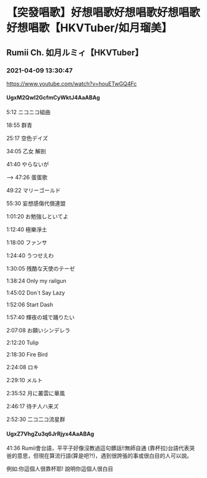 # 【突發唱歌】好想唱歌好想唱歌好想唱歌好想唱歌【HKVTuber/如月瑠美】
## Rumii Ch. 如月ルミィ【HKVTuber】
### 2021-04-09 13:30:47
https://www.youtube.com/watch?v=houETwGQ4Fc
#### UgxM2QwI2GcfmCyWktJ4AaABAg
5:12 ニコニコ組曲

18:55 群青

25:17 空色デイズ

34:05 乙女 解剖

41:40 やらないが

--> 47:26 蛋蛋歌

49:22 マリーゴールド

55:30 妄想感傷代償連盟

1:01:20 お勉強しといてよ

1:12:40 極樂淨土

1:18:00 ファンサ

1:24:40 うつせえわ

1:30:05 残酷な天使のテーゼ

1:38:24 Only my railgun

1:45:02 Don`t Say Lazy

1:52:06 Start Dash

1:57:40 輝夜の城で踊りたい

2:07:08 お願いシンデレラ 

2:12:20 Tulip

2:18:30 Fire Bird

2:24:08 ロキ

2:29:10 メルト

2:35:52 月に叢雲に華風

2:46:17 待チ人ハ来ズ

2:52:30 二コ二コ流星群

#### UgxZ7VhgZu3q6JrRjyx4AaABAg
41:36 Rumii會台語，平平子好像沒教過這句髒話!!無師自通 (靠杯拉)台語代表哭爸的意思，但現在算流行語(算是吧?!)，遇到很誇張的事或很白目的人可以說。

例如:你這個人很靠杯耶! 說明你這個人很白目

